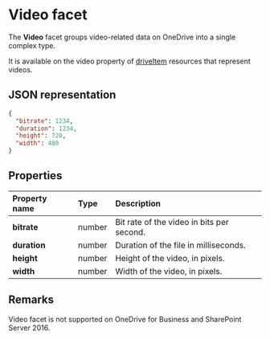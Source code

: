 # Video facet
The **Video** facet groups video-related data on OneDrive into a single complex type.

It is available on the video property of [driveItem][item-resource] resources that
represent videos.

## JSON representation

<!-- { "blockType": "resource", "@odata.type": "oneDrive.video" } -->
```json
{
  "bitrate": 1234,
  "duration": 1234,
  "height": 720,
  "width": 480
}
```
## Properties

| Property name | Type   | Description                               |
|:--------------|:-------|:------------------------------------------|
| **bitrate**   | number | Bit rate of the video in bits per second. |
| **duration**  | number | Duration of the file in milliseconds.     |
| **height**    | number | Height of the video, in pixels.           |
| **width**     | number | Width of the video, in pixels.            |

[item-resource]: ../resources/item.md

## Remarks

Video facet is not supported on OneDrive for Business and SharePoint Server 2016.

<!-- {
  "type": "#page.annotation",
  "description": "The video facet provides information about the properties of a video file.",
  "keywords": "bitrate,duration,size,video",
  "section": "documentation",
  "tocPath": "Facets/Video"
} -->

